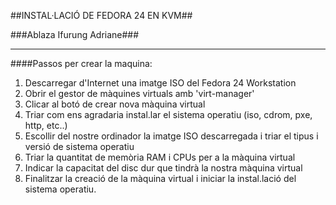 ##INSTAL·LACIÓ DE FEDORA 24 EN KVM##

###Ablaza Ifurung Adriane###
***
####Passos per crear la maquina:
1. Descarregar d'Internet una imatge ISO del Fedora 24 Workstation
2. Obrir el gestor de màquines virtuals amb 'virt-manager'
3. Clicar al botó de crear nova màquina virtual
4. Triar com ens agradaria instal.lar el sistema operatiu (iso, cdrom, pxe, http, etc..)
5. Escollir del nostre ordinador la imatge ISO descarregada i triar el tipus i versió de sistema operatiu
6. Triar la quantitat de memòria RAM i CPUs per a la màquina virtual
7. Indicar la capacitat del disc dur que tindrà la nostra màquina virtual
8. Finalitzar la creació de la màquina virtual i iniciar la instal.lació del sistema operatiu.
